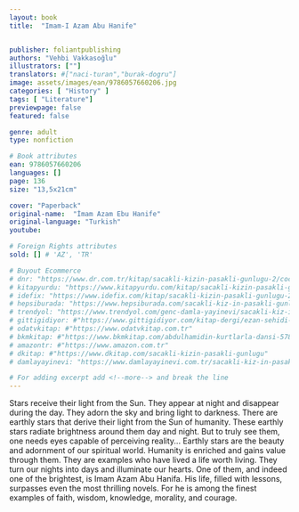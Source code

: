 ```yaml
---
layout: book
title:  "Imam-I Azam Abu Hanife"


publisher: foliantpublishing
authors: "Vehbi Vakkasoğlu"
illustrators: [""]
translators: #["naci-turan","burak-dogru"]
image: assets/images/ean/9786057660206.jpg
categories: [ "History" ]
tags: [ "Literature"]
previewpage: false
featured: false

genre: adult
type: nonfiction

# Book attributes
ean: 9786057660206
languages: []
page: 136
size: "13,5x21cm"

cover: "Paperback"
original-name:  "İmam Azam Ebu Hanife"
original-language: "Turkish"
youtube:

# Foreign Rights attributes
sold: [] # 'AZ', 'TR'

# Buyout Ecommerce
# dnr: "https://www.dr.com.tr/kitap/sacakli-kizin-pasakli-gunlugu-2/cocuk-ve-genclik/genclik-10-yas/roman-oyku/urunno=0001893059001"
# kitapyurdu: "https://www.kitapyurdu.com/kitap/sacakli-kizin-pasakli-gunlugu-2-/560122.html&filter_name=Sa%C3%A7akl%C4%B1+K%C4%B1z%27%C4%B1n+Pasakl%C4%B1+G%C3%BCnl%C3%BC%C4%9F%C3%BC+2"
# idefix: "https://www.idefix.com/kitap/sacakli-kizin-pasakli-gunlugu-2/cocuk-ve-genclik/genclik-10-yas/roman-oyku/urunno=0001893059001"
# hepsiburada: "https://www.hepsiburada.com/sacakli-kiz-in-pasakli-gunlugu-2-damla-yayinevi-p-HBV000012ER86"
# trendyol: "https://www.trendyol.com/genc-damla-yayinevi/sacakli-kiz-in-pasakli-gunlugu-2-p-54825777"
# gittigidiyor: #"https://www.gittigidiyor.com/kitap-dergi/ezan-sehidi-adnan-menderes_pdp_732728793"
# odatvkitap: #"https://www.odatvkitap.com.tr"
# bkmkitap: #"https://www.bkmkitap.com/abdulhamidin-kurtlarla-dansi-578226"
# amazontr: #"https://www.amazon.com.tr"
# dkitap: #"https://www.dkitap.com/sacakli-kizin-pasakli-gunlugu"
# damlayayinevi: "https://www.damlayayinevi.com.tr/sacakli-kiz-in-pasakli-gunlugu-2-bu-iste-bi-terslik-var"

# For adding excerpt add <!--more--> and break the line
---
```

Stars receive their light from the Sun. They appear at night and disappear during the day. They
adorn the sky and bring light to darkness.
There are earthly stars that derive their light from
the Sun of humanity. These earthly stars radiate
brightness around them day and night. But to truly
see them, one needs eyes capable of perceiving
reality...
Earthly stars are the beauty and adornment of
our spiritual world. Humanity is enriched and gains
value through them. They are examples who have
lived a life worth living. They turn our nights into
days and illuminate our hearts.
One of them, and indeed one of the brightest, is
Imam Azam Abu Hanifa.
His life, filled with lessons, surpasses even the
most thrilling novels. For he is among the finest
examples of faith, wisdom, knowledge, morality,
and courage.
<!--more--> 

